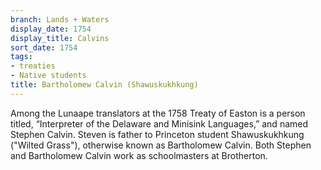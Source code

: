 ```yaml
---
branch: Lands + Waters
display_date: 1754
display_title: Calvins
sort_date: 1754
tags:
- treaties
- Native students
title: Bartholomew Calvin (Shawuskukhkung)
---
```


Among the Lunaape translators at the 1758 Treaty of Easton is a person titled, “Interpreter of the Delaware and Minisink Languages,” and named Stephen Calvin. Steven is father to Princeton student Shawuskukhkung ("Wilted Grass"), otherwise known as Bartholomew Calvin. Both Stephen and Bartholomew Calvin work as schoolmasters at Brotherton.
